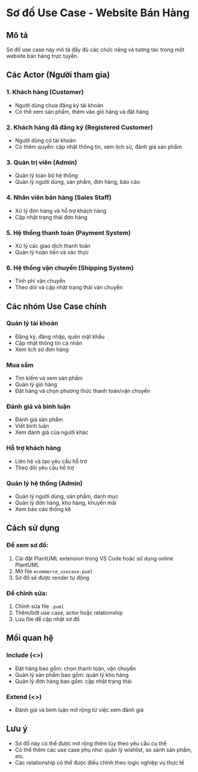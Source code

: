 # Sơ đồ Use Case - Website Bán Hàng

## Mô tả
Sơ đồ use case này mô tả đầy đủ các chức năng và tương tác trong một website bán hàng trực tuyến.

## Các Actor (Người tham gia)

### 1. Khách hàng (Customer)
- Người dùng chưa đăng ký tài khoản
- Có thể xem sản phẩm, thêm vào giỏ hàng và đặt hàng

### 2. Khách hàng đã đăng ký (Registered Customer)
- Người dùng có tài khoản
- Có thêm quyền: cập nhật thông tin, xem lịch sử, đánh giá sản phẩm

### 3. Quản trị viên (Admin)
- Quản lý toàn bộ hệ thống
- Quản lý người dùng, sản phẩm, đơn hàng, báo cáo

### 4. Nhân viên bán hàng (Sales Staff)
- Xử lý đơn hàng và hỗ trợ khách hàng
- Cập nhật trạng thái đơn hàng

### 5. Hệ thống thanh toán (Payment System)
- Xử lý các giao dịch thanh toán
- Quản lý hoàn tiền và xác thực

### 6. Hệ thống vận chuyển (Shipping System)
- Tính phí vận chuyển
- Theo dõi và cập nhật trạng thái vận chuyển

## Các nhóm Use Case chính

### Quản lý tài khoản
- Đăng ký, đăng nhập, quên mật khẩu
- Cập nhật thông tin cá nhân
- Xem lịch sử đơn hàng

### Mua sắm
- Tìm kiếm và xem sản phẩm
- Quản lý giỏ hàng
- Đặt hàng và chọn phương thức thanh toán/vận chuyển

### Đánh giá và bình luận
- Đánh giá sản phẩm
- Viết bình luận
- Xem đánh giá của người khác

### Hỗ trợ khách hàng
- Liên hệ và tạo yêu cầu hỗ trợ
- Theo dõi yêu cầu hỗ trợ

### Quản lý hệ thống (Admin)
- Quản lý người dùng, sản phẩm, danh mục
- Quản lý đơn hàng, kho hàng, khuyến mãi
- Xem báo cáo thống kê

## Cách sử dụng

### Để xem sơ đồ:
1. Cài đặt PlantUML extension trong VS Code hoặc sử dụng online PlantUML
2. Mở file `ecommerce_usecase.puml`
3. Sơ đồ sẽ được render tự động

### Để chỉnh sửa:
1. Chỉnh sửa file `.puml`
2. Thêm/bớt use case, actor hoặc relationship
3. Lưu file để cập nhật sơ đồ

## Mối quan hệ

### Include (<<include>>)
- Đặt hàng bao gồm: chọn thanh toán, vận chuyển
- Quản lý sản phẩm bao gồm: quản lý kho hàng
- Quản lý đơn hàng bao gồm: cập nhật trạng thái

### Extend (<<extend>>)
- Đánh giá và bình luận mở rộng từ việc xem đánh giá

## Lưu ý
- Sơ đồ này có thể được mở rộng thêm tùy theo yêu cầu cụ thể
- Có thể thêm các use case phụ như: quản lý wishlist, so sánh sản phẩm, etc.
- Các relationship có thể được điều chỉnh theo logic nghiệp vụ thực tế